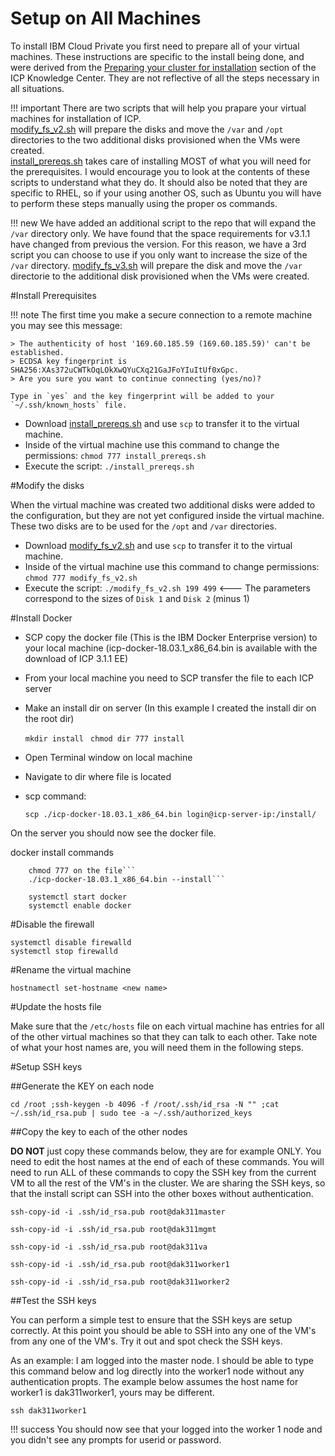 # Setup on All Machines

To install IBM Cloud Private you first need to prepare all of your virtual machines.  These instructions are specific to the install being done, and were derived from the [Preparing your cluster for installation](https://www.ibm.com/support/knowledgecenter/en/SSBS6K_3.1.1/installing/prep.html) section of the ICP Knowledge Center. They are not reflective of all the steps necessary in all situations.  

!!! important
    There are two scripts that will help you prapare your virtual machines for installation of ICP.  
    [modify_fs_v2.sh](files/modify_fs_v2.sh) will prepare the disks and move the `/var` and `/opt` directories to the two additional disks provisioned when the VMs were created.  
    [install_prereqs.sh](files/install_prereqs.sh) takes care of installing MOST of what you will need for the prerequisites.
    I would encourage you to look at the contents of these scripts to understand what they do. It should also be noted that they are specific to RHEL, so if your using another OS, such as Ubuntu you will have to perform these steps manually using the proper os commands. 

!!! new 
    We have added an additional script to the repo that will expand the `/var` directory only. We have found that the space requirements for v3.1.1 have changed from previous the version. For this reason, we have a 3rd script you can choose to use if you only want to increase the size of the `/var` directory. 
    [modify_fs_v3.sh](files/modify_fs_v3.sh) will prepare the disk and move the `/var` directorie to the additional disk provisioned when the VMs were created.  

#Install Prerequisites

!!! note
    The first time you make a secure connection to a remote machine you may see this message:
    
    > The authenticity of host '169.60.185.59 (169.60.185.59)' can't be established.
    > ECDSA key fingerprint is SHA256:XAs372uCWTkOqLOkXwQYuCXq21GaJFoYIuItUf0xGpc.
    > Are you sure you want to continue connecting (yes/no)?
    
    Type in `yes` and the key fingerprint will be added to your `~/.ssh/known_hosts` file.

- Download [install_prereqs.sh](files/install_prereqs.sh) and use `scp` to transfer it to the virtual machine.
- Inside of the virtual machine use this command to change the permissions: `chmod 777 install_prereqs.sh`
- Execute the script: `./install_prereqs.sh`


#Modify the disks

When the virtual machine was created two additional disks were added to the configuration, but they are not yet configured inside the virtual machine.  These two disks are to be used for the `/opt` and `/var` directories.  

- Download [modify_fs_v2.sh](files/modify_fs_v2.sh) and use `scp` to transfer it to the virtual machine.
- Inside of the virtual machine use this command to change permissions: `chmod 777 modify_fs_v2.sh`
- Execute the script: `./modify_fs_v2.sh 199 499` <--- The parameters correspond to the sizes of `Disk 1` and `Disk 2` (minus 1)

#Install Docker

- SCP copy the docker file (This is the IBM Docker Enterprise version) to your local machine
    (icp-docker-18.03.1_x86_64.bin is available with the download of ICP 3.1.1 EE)
- From your local machine you need to SCP transfer the file to each ICP server
- Make an install dir on server (In this example I created the install dir on the root dir)

    ```mkdir install ```
    ```chmod dir 777 install```

- Open Terminal window on local machine
- Navigate to dir where file is located
- scp command:    

    ```scp ./icp-docker-18.03.1_x86_64.bin login@icp-server-ip:/install/```

On the server you should now see the docker file. 

docker install commands

```
    chmod 777 on the file```
    ./icp-docker-18.03.1_x86_64.bin --install```

    systemctl start docker
    systemctl enable docker
```

#Disable the firewall
```
systemctl disable firewalld
systemctl stop firewalld
```


#Rename the virtual machine

```
hostnamectl set-hostname <new name>
```


#Update the hosts file

Make sure that the `/etc/hosts` file on each virtual machine has entries for all of the other virtual machines so that they can talk to each other. Take note of what your host names are, you will need them in the following steps. 


#Setup SSH keys

##Generate the KEY on each node

```
cd /root ;ssh-keygen -b 4096 -f /root/.ssh/id_rsa -N "" ;cat ~/.ssh/id_rsa.pub | sudo tee -a ~/.ssh/authorized_keys
```

##Copy the key to each of the other nodes 

**DO NOT** just copy these commands below, they are for example ONLY. You need to edit the host names at the end of each of these commands. You will need to run ALL of these commands to copy the SSH key from the current VM to all the rest of the VM's in the cluster. We are sharing the SSH keys, so that the install script can SSH into the other boxes without authentication. 
```
ssh-copy-id -i .ssh/id_rsa.pub root@dak311master

ssh-copy-id -i .ssh/id_rsa.pub root@dak311mgmt

ssh-copy-id -i .ssh/id_rsa.pub root@dak311va

ssh-copy-id -i .ssh/id_rsa.pub root@dak311worker1

ssh-copy-id -i .ssh/id_rsa.pub root@dak311worker2
```

##Test the SSH keys

You can perform a simple test to ensure that the SSH keys are setup correctly. At this point you should be able to SSH into any one of the VM's from any one of the VM's. Try it out and spot check the SSH keys. 

As an example:  I am logged into the master node. I should be able to type this command below and log directly into the worker1 node without any authentication propts. The example below assumes the host name for worker1 is dak311worker1, yours may be different. 

```
ssh dak311worker1
```

!!! success
    You should now see that your logged into the worker 1 node and you didn't see any prompts for userid or password. 